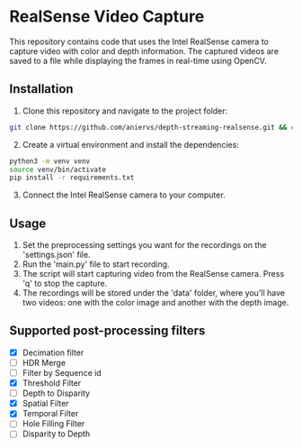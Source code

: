 # RealSense Video Capture

This repository contains code that uses the Intel RealSense camera to capture video with color and depth information. The captured videos are saved to a file while displaying the frames in real-time using OpenCV.

## Installation

1. Clone this repository and navigate to the project folder:

```Bash
git clone https://github.com/aniervs/depth-streaming-realsense.git && cd depth-streaming-realsense
```
2. Create a virtual environment and install the dependencies:

```Bash
python3 -m venv venv
source venv/bin/activate
pip install -r requirements.txt
```
 
3. Connect the Intel RealSense camera to your computer.

## Usage

1. Set the preprocessing settings you want for the recordings on the 'settings.json' file.
2. Run the 'main.py' file to start recording.
3. The script will start capturing video from the RealSense camera. Press 'q' to stop the capture.
4. The recordings will be stored under the 'data' folder, where you'll have two videos: one with the color image and another with the depth image.

## Supported post-processing filters 
  - [x] Decimation filter
  - [ ] HDR Merge
  - [ ] Filter by Sequence id
  - [x] Threshold Filter
  - [ ] Depth to Disparity
  - [x] Spatial Filter
  - [x] Temporal Filter
  - [ ] Hole Filling Filter
  - [ ] Disparity to Depth
